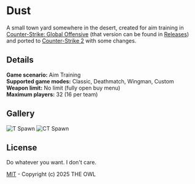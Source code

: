 # Dust
A small town yard somewhere in the desert, created for aim training in [Counter-Strike: Global Offensive](https://en.wikipedia.org/wiki/Counter-Strike:_Global_Offensive) (that version can be found in [Releases](https://github.com/redesaile/cs2-dust/releases/tag/csgo)) and ported to [Counter-Strike 2](https://store.steampowered.com/app/730) with some changes.

## Details
**Game scenario:** Aim Training
<br> **Supported game modes:** Classic, Deathmatch, Wingman, Custom
<br> **Weapon limit:** No limit (fully open buy menu)
<br> **Maximum players:** 32 (16 per team)

## Gallery
![T Spawn](https://github.com/user-attachments/assets/4b21d37f-8dbd-4259-8af0-f166c6c82736)
![CT Spawn](https://github.com/user-attachments/assets/a451c73f-f675-41c0-824d-fc1f133d7673)


## License
Do whatever you want. I don't care.

[MIT](LICENSE) - Copyright (c) 2025 THE OWL
